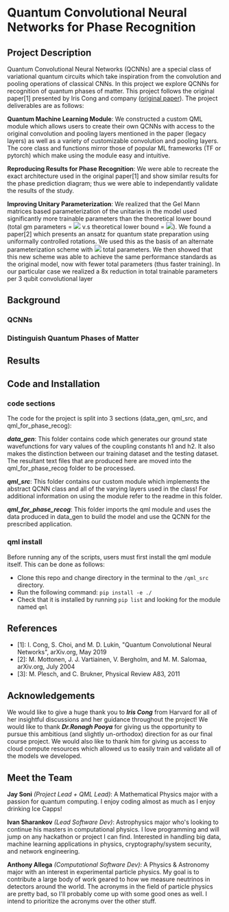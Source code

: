 # Quantum Convolutional Neural Networks for Phase Recognition
## Project Description 
Quantum Convolutional Neural Networks (QCNNs) are a special class of variational quantum circuits which take inspiration from the convolution and pooling operations of classical CNNs. In this project we explore QCNNs for recognition of quantum phases of matter. This project follows the original paper[1] presented by Iris Cong and company ([original paper](https://arxiv.org/pdf/1810.03787.pdf)). The project deliverables are as follows: 

**Quantum Machine Learning Module**: We constructed a custom QML module which allows users to create their own QCNNs with access to the original convolution and pooling layers mentioned in the paper (legacy layers) as well as a variety of customizable convolution and pooling layers. The core class and functions mirror those of popular ML frameworks (TF or pytorch) which make using the module easy and intuitive. 

**Reproducing Results for Phase Recognition**: We were able to recreate the exact architecture used in the original paper[1] and show similar results for the phase prediction diagram; thus we were able to independantly validate the results of the study. 

**Improving Unitary Parameterization**: We realized that the Gel Mann matrices based parameterization of the unitaries in the model used significantly more trainable parameters than the theoretical lower bound (total gm parameters = <img src="https://render.githubusercontent.com/render/math?math=2^{2n}-1"> v.s theoretical lower bound = <img src="https://render.githubusercontent.com/render/math?math=2^{n %2B 1}-2">). We found a paper[2] which presents an ansatz for quantum state preparation using uniformally controlled rotations. We used this as the basis of an alternate parameterization scheme with <img src="https://render.githubusercontent.com/render/math?math=2^{n %2B 2}-5"> total parameters. We then showed that this new scheme was able to achieve the same performance standards as the original model, now with fewer total parameters (thus faster training). In our particular case we realized a 8x reduction in total trainable parameters per 3 qubit convolutional layer

## Background 
### QCNNs 

### Distinguish Quantum Phases of Matter 


## Results 


## Code and Installation
### code sections 
The code for the project is split into 3 sections (data_gen, qml_src, and qml_for_phase_recog): 

_**data_gen**_: This folder contains code which generates our ground state wavefunctions for vary values of the coupling constants h1 and h2. It also makes the distinction between our training dataset and the testing dataset. The resultant text files that are produced here are moved into the qml_for_phase_recog folder to be processed. 

_**qml_src**_: This folder contains our custom module which implements the abstract QCNN class and all of the varying layers used in the class! For additional information on using the module refer to the readme in this folder.

_**qml_for_phase_recog**_: This folder imports the qml module and uses the data produced in data_gen to build the model and use the QCNN for the prescribed application.

### qml install
Before running any of the scripts, users must first install the qml module itself. This can be done as follows: 
* Clone this repo and change directory in the terminal to the `/qml_src` directory.
* Run the following command: `pip install -e ./` 
* Check that it is installed by running `pip list` and looking for the module named `qml`

## References
* [1]: I. Cong, S. Choi, and M. D. Lukin, "Quantum Convolutional Neural Networks", arXiv.org, May 2019 
* [2]: M. Mottonen, J. J. Vartiainen, V. Bergholm, and M. M. Salomaa, arXiv.org, July 2004
* [3]: M. Plesch, and C. Brukner, Physical Review A83, 2011 

## Acknowledgements
We would like to give a huge thank you to _**Iris Cong**_ from Harvard for all of her insightful discussions and her guidance throughout the project! We would like to thank _**Dr.Ronagh Pooya**_ for giving us the opportunity to pursue this ambitious (and slightly un-orthodox) direction for as our final course project. We would also like to thank him for giving us access to cloud compute resources which allowed us to easily train and validate all of the models we developed. 

## Meet the Team
**Jay Soni** *(Project Lead + QML Lead)*: A Mathematical Physics major with a passion for quantum computing. I enjoy coding almost as much as I enjoy drinking Ice Capps! 

**Ivan Sharankov** *(Lead Software Dev)*: Astrophysics major who's looking to continue his masters in computational physics. I love programming and will jump on any hackathon or project I can find. Interested in handling big data, machine learning applications in physics, cryptography/system security, and network engineering.

**Anthony Allega** *(Computational Software Dev)*: A Physics & Astronomy major with an interest in experimental particle physics. My goal is to contribute a large body of work geared to how we measure neutrinos in detectors around the world. The acronyms in the field of particle physics are pretty bad, so I'll probably come up with some good ones as well. I intend to prioritize the acronyms over the other stuff.
